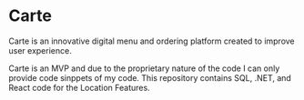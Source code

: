 # Carte
Carte is an innovative digital menu and ordering platform created to improve user experience. 

Carte is an MVP and due to the proprietary nature of the code I can only provide code sinppets of my code. This repository contains SQL, .NET, and React code for the Location Features. 
